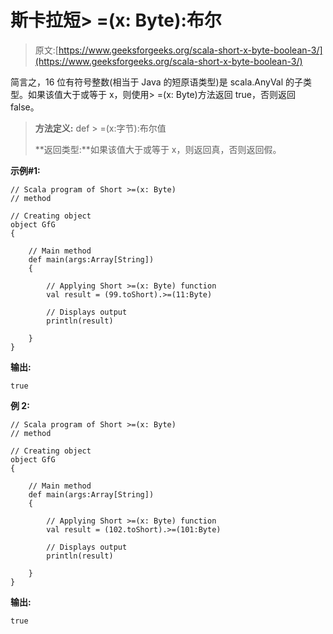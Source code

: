 # 斯卡拉短> =(x: Byte):布尔

> 原文:[https://www.geeksforgeeks.org/scala-short-x-byte-boolean-3/](https://www.geeksforgeeks.org/scala-short-x-byte-boolean-3/)

简言之，16 位有符号整数(相当于 Java 的短原语类型)是 scala.AnyVal 的子类型。如果该值大于或等于 x，则使用> =(x: Byte)方法返回 true，否则返回 false。

> **方法定义:** def > =(x:字节):布尔值
> 
> **返回类型:**如果该值大于或等于 x，则返回真，否则返回假。

**示例#1:**

```
// Scala program of Short >=(x: Byte) 
// method 

// Creating object 
object GfG 
{ 

    // Main method 
    def main(args:Array[String]) 
    { 

        // Applying Short >=(x: Byte) function 
        val result = (99.toShort).>=(11:Byte)

        // Displays output 
        println(result) 

    } 
} 
```

**输出:**

```
true

```

**例 2:**

```
// Scala program of Short >=(x: Byte) 
// method 

// Creating object 
object GfG 
{ 

    // Main method 
    def main(args:Array[String]) 
    { 

        // Applying Short >=(x: Byte) function 
        val result = (102.toShort).>=(101:Byte)

        // Displays output 
        println(result) 

    } 
} 
```

**输出:**

```
true

```